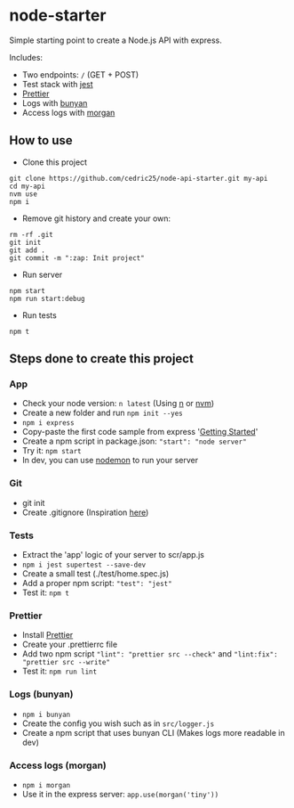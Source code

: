 # node-starter

Simple starting point to create a Node.js API with express.

Includes:
 - Two endpoints: `/` (GET + POST)
 - Test stack with [jest](https://facebook.github.io/jest/)
 - [Prettier](https://prettier.io/)
 - Logs with [bunyan](https://github.com/trentm/node-bunyan)
 - Access logs with [morgan](https://github.com/expressjs/morgan)

## How to use

 - Clone this project
```
git clone https://github.com/cedric25/node-api-starter.git my-api
cd my-api
nvm use
npm i
```

 - Remove git history and create your own:
```
rm -rf .git
git init
git add .
git commit -m ":zap: Init project"
```

 - Run server
```
npm start
npm run start:debug
```

 - Run tests
```
npm t
```

## Steps done to create this project

### App

 - Check your node version: `n latest` (Using [n](https://github.com/tj/n) or [nvm](https://github.com/creationix/nvm))
 - Create a new folder and run `npm init --yes`
 - `npm i express`
 - Copy-paste the first code sample from express '[Getting Started](http://expressjs.com/en/starter/hello-world.html)'
 - Create a npm script in package.json: `"start": "node server"`
 - Try it: `npm start`
 - In dev, you can use [nodemon](https://github.com/remy/nodemon) to run your server

### Git

 - git init
 - Create .gitignore (Inspiration [here](https://github.com/github/gitignore/blob/master/Node.gitignore))

### Tests

 - Extract the 'app' logic of your server to scr/app.js
 - `npm i jest supertest --save-dev`
 - Create a small test (./test/home.spec.js)
 - Add a proper npm script: `"test": "jest"`
 - Test it: `npm t`

### Prettier

 - Install [Prettier](https://github.com/prettier/prettier)
 - Create your .prettierrc file
 - Add two npm script `"lint": "prettier src --check"` and `"lint:fix": "prettier src --write"`
 - Test it: `npm run lint`

### Logs (bunyan)

 - `npm i bunyan`
 - Create the config you wish such as in `src/logger.js`
 - Create a npm script that uses bunyan CLI (Makes logs more readable in dev)

### Access logs (morgan)

 - `npm i morgan`
 - Use it in the express server: `app.use(morgan('tiny'))`
